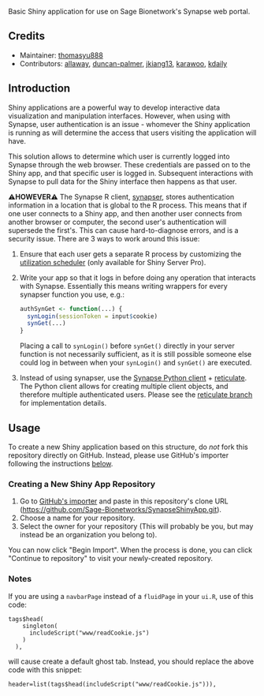 Basic Shiny application for use on Sage Bionetwork's Synapse web portal.

## Credits

- Maintainer: [thomasyu888](https://github.com/thomasyu888)
- Contributors: [allaway](https://github.com/allaway), [duncan-palmer](https://github.com/duncan-palmer), [jkiang13](https://github.com/jkiang13), [karawoo](https://github.com/karawoo), [kdaily](https://github.com/kdaily)

## Introduction

Shiny applications are a powerful way to develop interactive data visualization and manipulation interfaces. However, when using with Synapse, user authentication is an issue - whomever the Shiny application is running as will determine the access that users visiting the application will have.

This solution allows to determine which user is currently logged into Synapse through the web browser. These credentials are passed on to the Shiny app, and that specific user is logged in. Subsequent interactions with Synapse to pull data for the Shiny interface then happens as that user.

:warning:**HOWEVER**:warning: The Synapse R client, [synapser](https://r-docs.synapse.org/), stores authentication information in a
location that is global to the R process. This means that if one user connects
to a Shiny app, and then another user connects from another browser or computer, the second
user's authentication will supersede the first's. This can cause
hard-to-diagnose errors, and is a security issue. There are 3 ways to work
around this issue:

1. Ensure that each user gets a separate R process by customizing the
   [utilization scheduler](https://support.rstudio.com/hc/en-us/articles/220546267-Scaling-and-Performance-Tuning-Applications-in-Shiny-Server-Pro)
   (only available for Shiny Server Pro).
1. Write your app so that it logs in before doing any operation that interacts
   with Synapse. Essentially this means writing wrappers for every synapser
   function you use, e.g.:
    
   ```r
   authSynGet <- function(...) {
     synLogin(sessionToken = input$cookie)
     synGet(...)
   }
   ```
   
   Placing a call to `synLogin()` before `synGet()` directly in your server
   function is not necessarily sufficient, as it is still possible someone else
   could log in between when your `synLogin()` and `synGet()` are executed.
1. Instead of using synapser, use the [Synapse Python client](https://python-docs.synapse.org/) + [reticulate](https://rstudio.github.io/reticulate/). The
   Python client allows for creating multiple client objects, and therefore
   multiple authenticated users.  Please see the [reticulate branch](https://github.com/Sage-Bionetworks/SynapseShinyApp/tree/reticulate) for implementation details.

## Usage

To create a new Shiny application based on this structure, do *not* fork this repository directly on GitHub. Instead, please use GitHub's importer following the instructions [below](#creating-a-repository).
 
### Creating a New Shiny App Repository

1.  Go to [GitHub's importer](https://github.com/new/import?import_url=https://github.com/Sage-Bionetworks/SynapseShinyApp.git) and paste in this repository's clone URL (https://github.com/Sage-Bionetworks/SynapseShinyApp.git).
1.  Choose a name for your repository.
1.  Select the owner for your repository (This will probably be you, but may instead be an organization you belong to).

You can now click "Begin Import". When the process is done, you can click "Continue to repository" to visit your newly-created repository.

### Notes

If you are using a `navbarPage` instead of a `fluidPage` in your `ui.R`, use of this code: 
```
tags$head(
    singleton(
      includeScript("www/readCookie.js")
    )
  ),
``` 
will cause create a default ghost tab. Instead, you should replace the above code with this snippet: 
```
header=list(tags$head(includeScript("www/readCookie.js"))),
```
